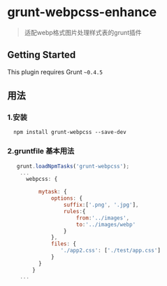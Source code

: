 # grunt-webpcss-enhance

> 适配webp格式图片处理样式表的grunt插件

## Getting Started
This plugin requires Grunt `~0.4.5`


## 用法

### 1.安装
```shell
  npm install grunt-webpcss --save-dev
```

### 2.gruntfile 基本用法
```js
   grunt.loadNpmTasks('grunt-webpcss');
    ...
      webpcss: {

          mytask: {
              options: {
                  suffix:['.png', '.jpg'],
                  rules:{
                      from:'../images',
                      to:'../images/webp'
                  }
              },
              files: {
                 './app2.css': ['./test/app.css']
              }
          }
        }
    ...
```


